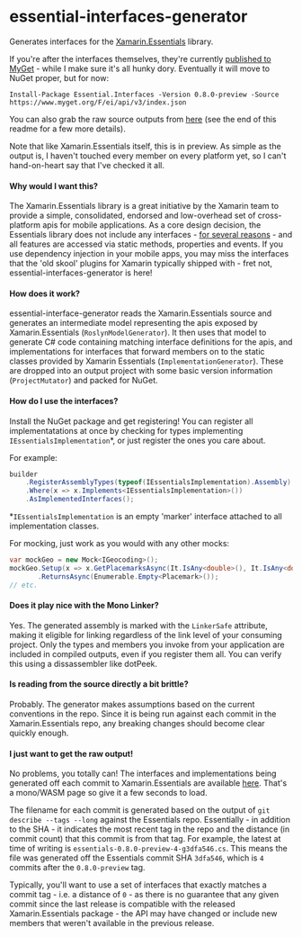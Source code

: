 # essential-interfaces-generator
Generates interfaces for the [Xamarin.Essentials](https://github.com/xamarin/Essentials) library. 

If you're after the interfaces themselves, they're currently [published to MyGet](https://www.myget.org/feed/ei/package/nuget/Essential.Interfaces) - while I make sure it's all hunky dory. 
Eventually it will move to NuGet proper, but for now: 

`Install-Package Essential.Interfaces -Version 0.8.0-preview -Source https://www.myget.org/F/ei/api/v3/index.json`

You can also grab the raw source outputs from [here](https://essential-interfaces.azurewebsites.net/) (see the end of this readme for a few more details). 

Note that like Xamarin.Essentials itself, this is in preview. As simple as the output is, I haven't touched every member on every platform yet, so I can't hand-on-heart say that I've checked it all. 

#### Why would I want this? 
The Xamarin.Essentials library is a great initiative by the Xamarin team to provide a simple, consolidated, endorsed and low-overhead set of cross-platform apis for mobile applications. As a core design decision, the Essentials library does not include any interfaces - [for several reasons](https://github.com/xamarin/Essentials/wiki/FAQ-%7C-Essentials#where-are-the-interfaces) - and all features are accessed via static methods, properties and events. If you use dependency injection in your mobile apps, you may miss the interfaces that the 'old skool' plugins for Xamarin typically shipped with - fret not, essential-interfaces-generator is here! 

#### How does it work? 
essential-interface-generator reads the Xamarin.Essentials source and generates an intermediate model representing the apis exposed by Xamarin.Essentials (`RoslynModelGenerator`). It then uses that model to generate C# code containing matching interface definitions for the apis, and implementations for interfaces that forward members on to the static classes provided by Xamarin Essentials (`ImplementationGenerator`). These are dropped into an output project with some basic version information (`ProjectMutator`) and packed for NuGet.

#### How do I use the interfaces?
Install the NuGet package and get registering! You can register all implementatations at once by checking for types implementing `IEssentialsImplementation`*, or just register the ones you care about.

For example:

```cs 
builder
    .RegisterAssemblyTypes(typeof(IEssentialsImplementation).Assembly)
    .Where(x => x.Implements<IEssentialsImplementation>())
    .AsImplementedInterfaces();
```
*`IEssentialsImplementation` is an empty 'marker' interface attached to all implementation classes.

For mocking, just work as you would with any other mocks:
```cs 
var mockGeo = new Mock<IGeocoding>();
mockGeo.Setup(x => x.GetPlacemarksAsync(It.IsAny<double>(), It.IsAny<double>()))
       .ReturnsAsync(Enumerable.Empty<Placemark>());
// etc.
``` 

#### Does it play nice with the Mono Linker? 
Yes. The generated assembly is marked with the `LinkerSafe` attribute, making it eligible for linking regardless of the link level of your consuming project. Only the types and members you invoke from your application are included in compiled outputs, even if you register them all. You can verify this using a dissassembler like dotPeek. 

#### Is reading from the source directly a bit brittle? 
Probably. The generator makes assumptions based on the current conventions in the repo. Since it is being run against each commit in the Xamarin.Essentials repo, any breaking changes should become clear quickly enough. 

#### I just want to get the raw output!
No problems, you totally can! The interfaces and implementations being generated off each commit to Xamarin.Essentials are available [here](https://essential-interfaces.azurewebsites.net/). That's a mono/WASM page so give it a few seconds to load. 

The filename for each commit is generated based on the output of `git describe --tags --long` against the Essentials repo. Essentially - in addition to the SHA - it indicates the most recent tag in the repo and the distance (in commit count) that this commit is from that tag. For example, the latest at time of writing is `essentials-0.8.0-preview-4-g3dfa546.cs`. This means the file was generated off the Essentials commit SHA `3dfa546`, which is `4` commits after the `0.8.0-preview` tag. 

Typically, you'll want to use a set of interfaces that exactly matches a commit tag - i.e. a distance of `0` - as there is no guarantee that any given commit since the last release is compatible with the released Xamarin.Essentials package - the API may have changed or include new members that weren't available in the previous release.
